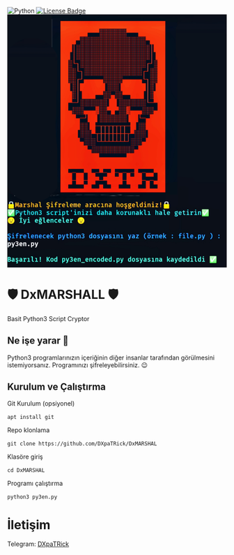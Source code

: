 ![Python](https://img.shields.io/badge/python-3670A0?style=for-the-badge&logo=python&logoColor=ffdd54)
<a href="https://github.com/DXpaTRick/DXMARSHAL/blob/master/LICENSE"><img src="https://img.shields.io/github/license/DXpaTRick/DXMARSHAL?color=2b9348" alt="License Badge"/></a>
![alt text](https://github.com/DXpaTRick/DXMARSHAL/blob/main/dxmarshall.png?raw=true)
# 🛡️ DxMARSHALL 🛡️
Basit Python3 Script Cryptor

## Ne işe yarar 🧐
Python3 programlarınızın içeriğinin diğer insanlar tarafından görülmesini istemiyorsanız. Programınızı şifreleyebilirsiniz. 😉

## Kurulum ve Çalıştırma

Git Kurulum (opsiyonel)
```
apt install git
```

Repo klonlama
```
git clone https://github.com/DXpaTRick/DxMARSHAL
```

Klasöre giriş
```
cd DxMARSHAL
```

Programı çalıştırma
```
python3 py3en.py
```

# İletişim
Telegram:
[DXpaTRick](https://t.me/dxt00ls)


